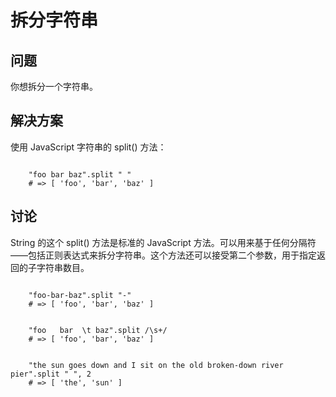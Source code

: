 # 拆分字符串

## 问题

你想拆分一个字符串。

## 解决方案

使用 JavaScript 字符串的 split() 方法：

```

	"foo bar baz".split " "
	# => [ 'foo', 'bar', 'baz' ]

```

## 讨论

String 的这个 split() 方法是标准的 JavaScript 方法。可以用来基于任何分隔符——包括正则表达式来拆分字符串。这个方法还可以接受第二个参数，用于指定返回的子字符串数目。

```

	"foo-bar-baz".split "-"
	# => [ 'foo', 'bar', 'baz' ]

```

```
	
	"foo   bar  \t baz".split /\s+/
	# => [ 'foo', 'bar', 'baz' ]

```

```
	
	"the sun goes down and I sit on the old broken-down river pier".split " ", 2
	# => [ 'the', 'sun' ]

```

